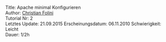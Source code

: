Title: Apache minimal Konfigurieren  
Author: <a href="mailto:christian.folini@netnea.com">Christian Folini</a>  
Tutorial Nr: 2  
Letztes Update: 21.09.2015 
Erscheinungsdatum: 06.11.2010 
Schwierigkeit: Leicht  
Dauer: 1/2h
